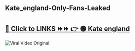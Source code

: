 
 ## Kate_england-Only-Fans-Leaked

# <h2><a href="https://clipsfans.com/Kate_england&ref=git">🔗 Click to LINKS ⏩⏩ 👉 🟢 Kate england </a></h2>

<a href="https://clipsfans.com/Kate_england&ref=git" rel="nofollow" data-target="animated-image.originalLink"><img src="https://i.ibb.co.com/xMMVF88/686577567.gif" alt="Viral Video Original" style="max-width: 100%; display: inline-block;" data-target="animated-image.originalImage"></a>
